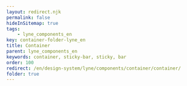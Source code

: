 ```yaml
---
layout: redirect.njk
permalink: false
hideInSitemap: true
tags: 
    - lyne_components_en
key: container-folder-lyne_en
title: Container
parent: lyne_components_en
keywords: container, sticky-bar, sticky, bar
order: 100
redirect: /en/design-system/lyne/components/container/container/
folder: true
---
```

